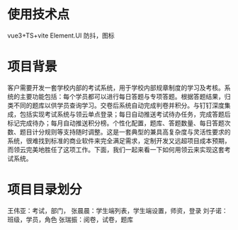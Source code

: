 # 使用技术点
vue3+TS+vite Element.UI 防抖，图标
# 项目背景
客户需要开发一套学校内部的考试系统，用于学校内部规章制度的学习及考核。系统的主要功能包括：每个学员都可以进行每日答题与专项答题。根据答题结果，归类不同的题库以供学员查询学习。交卷后系统自动完成判卷并积分。与钉钉深度集成，包括实现考试系统与领云单点登录；每日自动推送考试待办任务，完成答题后标记完成待办；每月自动推送积分榜。个性化配置，题库、答题数量、每日答题次数、题目计分规则等支持随时调整。这是一套典型的兼具高复杂度与灵活性要求的系统，很难找到标准的商业软件来完全满足需求，定制开发又远超项目成本预期，而领云完美地胜任了这项工作。下面，我们一起来看一下如何用领云来实现这套考试系统。
# 项目目录划分
王伟亚：考试，部门，
张晨晨：学生端列表，学生端设置，师资，登录
刘子诺：班级，学员，角色
张瑞振：阅卷，试卷，题库
